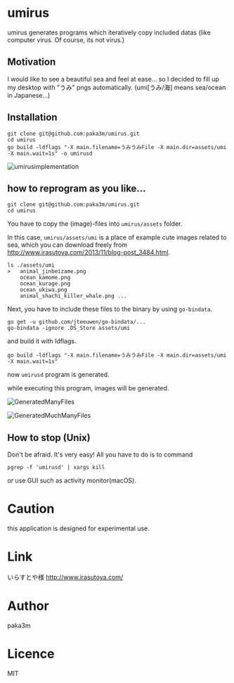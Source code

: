 # umirus
umirus generates programs which iteratively copy included datas (like computer virus. Of course, its not virus.)

## Motivation
I would like to see a beautiful sea and feel at ease... so I decided to fill up my desktop with "うみ" pngs automatically. (umi[うみ/海] means sea/ocean in Japanese...)

## Installation

    git clone git@github.com:paka3m/umirus.git
    cd umirus
    go build -ldflags "-X main.filename=うみうみFile -X main.dir=assets/umi -X main.wait=1s" -o umirusd

![umirusimplementation](https://user-images.githubusercontent.com/11421401/28755586-2182deda-7599-11e7-98d1-baba586de3fe.png)

## how to reprogram as you like... 

    git clone git@github.com:paka3m/umirus.git
    cd umirus
    
You have to copy the (image)-files into ```umirus/assets``` folder. 

In this case, ```umirus/assets/umi``` is a place of example cute images related to sea, which you can download freely from http://www.irasutoya.com/2013/11/blog-post_3484.html.

    ls ./assets/umi
    >   animal_jinbeizame.png
        ocean_kamome.png
        ocean_kurage.png
        ocean_ukiwa.png
        animal_shachi_killer_whale.png ...

Next, you have to include these files to the binary by using ```go-bindata```.

    go get -u github.com/jteeuwen/go-bindata/...
    go-bindata -ignore .DS_Store assets/umi

and build it with ldflags.

    go build -ldflags "-X main.filename=うみうみFile -X main.dir=assets/umi -X main.wait=1s"

now ```umirusd``` program is generated.

while executing this program, images will be generated.

![GeneratedManyFiles](https://user-images.githubusercontent.com/11421401/28755340-54298966-7593-11e7-904e-e9d27e5e02f4.png)

![GeneratedMuchManyFiles](https://user-images.githubusercontent.com/11421401/28755328-01d16f94-7593-11e7-9048-31378db6f543.png)

## How to stop (Unix)
Don't be afraid. It's very easy! All you have to do is to command

    pgrep -f 'umirusd' | xargs kill

or use GUI such as activity monitor(macOS).

# Caution
this application is designed for experimental use.

# Link
いらすとや様 http://www.irasutoya.com/

# Author
paka3m

# Licence
MIT